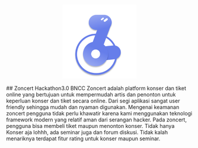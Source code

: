 <p align="center"><img src="https://github.com/andarutr/zoncert-hackathon3.0-bncc/blob/main/Laravel/public/img/logo.png" width="200"></p>
## Zoncert Hackathon3.0 BNCC
Zoncert adalah platform konser dan tiket online yang bertujuan untuk mempermudah artis dan penonton untuk keperluan konser dan tiket secara online. Dari segi aplikasi sangat user friendly sehingga mudah dan nyaman digunakan. Mengenai keamanan zoncert pengguna tidak perlu khawatir karena kami menggunakan teknologi framework modern yang relatif aman dari serangan hacker. Pada zoncert, pengguna bisa membeli tiket maupun menonton konser. Tidak hanya Konser aja lohhh, ada seminar juga dan forum diskusi. Tidak kalah menariknya terdapat fitur rating untuk konser maupun seminar.
